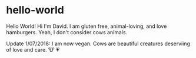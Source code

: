 # hello-world
Hello World!
Hi I'm David. I am gluten free, animal-loving, and love hamburgers. Yeah, I don't consider cows animals.

Update 1/07/2018: I am now vegan. Cows are beautiful creatures deserviing of love and care. 🐮 💗 
